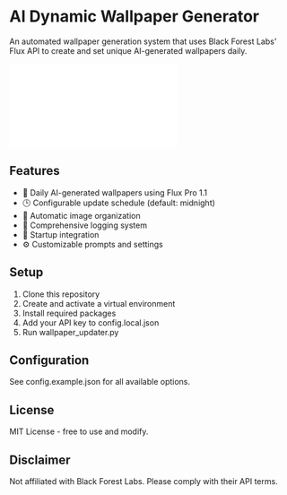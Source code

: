 ﻿# AI Dynamic Wallpaper Generator

An automated wallpaper generation system that uses Black Forest Labs' Flux API to create and set unique AI-generated wallpapers daily.

![Latest Generated Wallpaper](generated_images/image_prompts.txt)

## Features

- 🎨 Daily AI-generated wallpapers using Flux Pro 1.1
- 🕒 Configurable update schedule (default: midnight)
- 📁 Automatic image organization
- 📝 Comprehensive logging system
- 🔄 Startup integration
- ⚙️ Customizable prompts and settings

## Setup

1. Clone this repository
2. Create and activate a virtual environment
3. Install required packages
4. Add your API key to config.local.json
5. Run wallpaper_updater.py

## Configuration

See config.example.json for all available options.

## License

MIT License - free to use and modify.

## Disclaimer

Not affiliated with Black Forest Labs. Please comply with their API terms.
